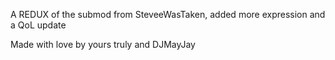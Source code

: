 A REDUX of the submod from SteveeWasTaken, added more expression and a QoL update

Made with love by yours truly and DJMayJay
